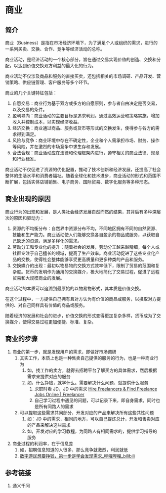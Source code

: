 # 商业


## 简介

商业（Business）是指在市场经济环境下，为了满足个人或组织的需求，进行的一系列买卖、交换、合作、竞争等经济活动的总称。

商业活动，是经济活动的一个核心部分，旨在通过交易实现价值的创造、交换和分配，以达到价值交换双方利益的最大化的行为。

商业活动不仅涉及商品和服务的直接买卖，还包括相关的市场调研、产品开发、营销策略、供应链管理、客户服务等多个环节。

商业的几个关键特征包括：
1. 自愿交易：商业行为基于双方或多方的自愿原则，参与者自由决定是否交易，以及交易的条件。
2. 盈利导向：商业活动的主要目标是追求利润，通过高效运营和策略实施，增加收入并控制成本，以实现经济收益。
3. 经济交换：商业通过商品、服务或货币等形式的交换发生，使得参与各方的需求得到满足。
4. 风险与竞争：商业环境中存在不确定性，企业和个人需承担市场、财务、操作等风险，并在激烈的市场竞争中求生存和发展。
5. 合法合规：商业活动应在法律和伦理框架内进行，遵守相关的商业法律、规章和行业标准。

商业活动不仅促进了资源的优化配置，推动了技术创新和经济发展，还提高了社会整体的生活水平和消费者福祉。随着全球化和技术进步，商业活动的形式和范围不断扩展，包括实体店铺销售、电子商务、国际贸易、数字化服务等多种形态。

## 商业出现的原因

商业行为的出现和发展，是人类社会经济发展自然而然的结果，其背后有多种深层次的原因和驱动力：

1. 资源的不均衡分布：自然界中资源分布不均，不同地区拥有不同的自然资源、技能和生产能力。商业活动使人们能够交换各自盈余的物品或服务，以获取自己缺乏的资源，满足多样化的需求。
2. 劳动分工和专业化的提升：随着社会的发展，劳动分工越来越精细，每个人或社群专注于自己擅长的领域，提高了生产效率。商业活动促进了这些专业化产品的交换，使得社会整体能够享受更高质量和更多种类的产品和服务。
3. 交换媒介的出现：最初以物易物的交换方式效率低下，限制了贸易的范围和复杂度。货币的发明作为通用的交换媒介，极大地简化了交易过程，促进了远程贸易和大规模商业的发展。


商业活动的本质可以追溯到最原始的以物易物形式，其本质是价值交换。

在这个过程中，一方提供自己拥有且对方认为有价值的商品或服务，以换取对方提供的、对自己同样具有价值的商品或服务。

随着经济的发展和社会的进步，价值交换的形式变得更加复杂多样，货币成为了交换媒介，使得交易过程更加便捷、标准、复杂。

## 商业的步骤

1. 商业的第一步，就是发现用户的需求，即做好市场调研
	1. 其实工作，本质上也是一种售卖自己提供的服务的行为，也是一种商业行为
		1. 如，找工作的卖方，就得去招聘平台了解买方的具体需求，然后根据需求来提供对应的服务
		2. 如，什么挣钱，就学什么。需要解决什么问题，就提供什么服务
			1. 求职时看 JD，JD 中的需求 [Hire Freelancers & Find Freelance Jobs Online | Freelancer](https://www.freelancer.com.au/)
			2. 自己学习过程中遇见的问题，可以记录下来，即自身需求，同时也是所有同路人的需求
	2. 可以提取这些需求共同部分，开发对应的产品来解决所有这些共性问题
		1. 如：JD 中的需求，相同的地方，可以自己提炼总计，开发和售卖对应的产品来解决这些需求
		2. 如，开发对应的学习教程，为同路人有相同需求的，提供学习指导的服务
2. 商业过程的利润率，在于信息差
	1. 如，招聘信息知道的人很多，那么竞争就激烈，利润就低
	2. [数字游民想要挣钱，第一步是学会发现需求\_哔哩哔哩\_bilibili](https://www.bilibili.com/video/BV1rAHxepEJA)

## 参考链接

1. 通义千问